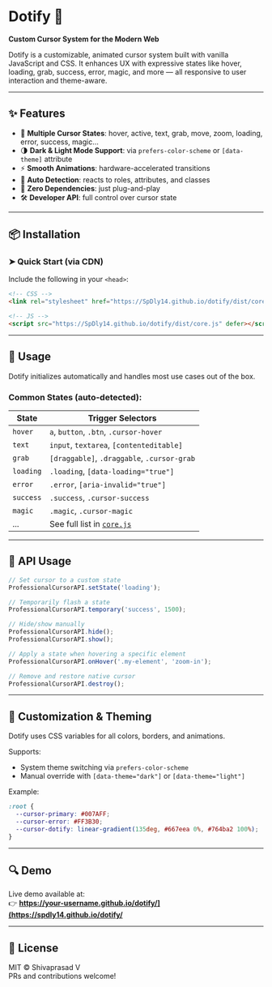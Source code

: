 
# Dotify 🎯  
**Custom Cursor System for the Modern Web**

Dotify is a customizable, animated cursor system built with vanilla JavaScript and CSS. It enhances UX with expressive states like hover, loading, grab, success, error, magic, and more — all responsive to user interaction and theme-aware.

---

## ✨ Features

- 🎨 **Multiple Cursor States**: hover, active, text, grab, move, zoom, loading, error, success, magic...
- 🌗 **Dark & Light Mode Support**: via `prefers-color-scheme` or `[data-theme]` attribute
- ⚡ **Smooth Animations**: hardware-accelerated transitions
- 🧠 **Auto Detection**: reacts to roles, attributes, and classes
- 🔌 **Zero Dependencies**: just plug-and-play
- 🛠️ **Developer API**: full control over cursor state

---

## 📦 Installation

### ➤ Quick Start (via CDN)

Include the following in your `<head>`:

```html
<!-- CSS -->
<link rel="stylesheet" href="https://SpDly14.github.io/dotify/dist/core.css" />

<!-- JS -->
<script src="https://SpDly14.github.io/dotify/dist/core.js" defer></script>

```

---

## 🚀 Usage

Dotify initializes automatically and handles most use cases out of the box.

### Common States (auto-detected):

| State        | Trigger Selectors |
|--------------|-------------------|
| `hover`      | `a`, `button`, `.btn`, `.cursor-hover` |
| `text`       | `input`, `textarea`, `[contenteditable]` |
| `grab`       | `[draggable]`, `.draggable`, `.cursor-grab` |
| `loading`    | `.loading`, `[data-loading="true"]` |
| `error`      | `.error`, `[aria-invalid="true"]` |
| `success`    | `.success`, `.cursor-success` |
| `magic`      | `.magic`, `.cursor-magic` |
| ...          | See full list in [`core.js`](./core.js) |

---

## 🧪 API Usage

```js
// Set cursor to a custom state
ProfessionalCursorAPI.setState('loading');

// Temporarily flash a state
ProfessionalCursorAPI.temporary('success', 1500);

// Hide/show manually
ProfessionalCursorAPI.hide();
ProfessionalCursorAPI.show();

// Apply a state when hovering a specific element
ProfessionalCursorAPI.onHover('.my-element', 'zoom-in');

// Remove and restore native cursor
ProfessionalCursorAPI.destroy();
```

---

## 🎨 Customization & Theming

Dotify uses CSS variables for all colors, borders, and animations.

Supports:
- System theme switching via `prefers-color-scheme`
- Manual override with `[data-theme="dark"]` or `[data-theme="light"]`

Example:
```css
:root {
  --cursor-primary: #007AFF;
  --cursor-error: #FF3B30;
  --cursor-dotify: linear-gradient(135deg, #667eea 0%, #764ba2 100%);
}
```

---

## 🔍 Demo

Live demo available at:  
👉 **https://your-username.github.io/dotify/](https://spdly14.github.io/dotify/**

---

## 📜 License

MIT © Shivaprasad V  
PRs and contributions welcome!
